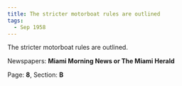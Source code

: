 ```yaml
---  
title: The stricter motorboat rules are outlined  
tags:  
  - Sep 1958  
---  
```

  
The stricter motorboat rules are outlined.  
  
Newspapers: **Miami Morning News or The Miami Herald**  
  
Page: **8**, Section: **B** 
